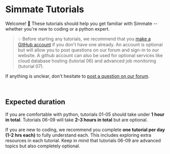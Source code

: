 # Simmate Tutorials

Welcome! :partying_face: These tutorials should help you get familiar with Simmate -- whether you're new to coding or a python expert. 

> :bulb: Before starting any tutorials, we recommend that you [make a GitHub account](https://github.com/join) if you don't have one already. An account is optional but will allow you to post questions on our forum and sign-in to our website. A github account can also be used for optional services like cloud database hosting (tutorial 06) and advanced job monitoring (tutorial 07).

If anything is unclear, don't hesitate to [post a question on our forum](https://github.com/jacksund/simmate/discussions/categories/q-a).

</br>

## Expected duration

If you are comfortable with python, tutorials 01-05 should take under **1 hour in total**. Tutorials 06-09 will take **2-3 hours in total** but are optional.

If you are new to coding, we recommend you complete **one tutorial per day (1-2 hrs each)** to fully understand each. This includes exploring extra resources in each tutorial. Keep in mind that tutorials 06-09 are advanced topics but also completely optional.
